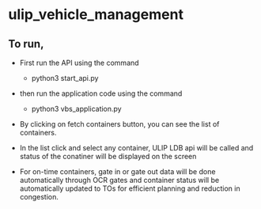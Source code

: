 # ulip_vehicle_management

## To run,
  - First run the API using the command
    - python3 start_api.py
   
  - then run the application code using the command
    - python3 vbs_application.py
  - By clicking on fetch containers button, you can see the list of containers.
  - In the list click and select any container, ULIP LDB api will be called and status of the conatiner will be displayed on the screen
  - For on-time containers, gate in or gate out data will be done automatically through OCR gates and container status will be automatically updated to TOs for efficient planning and reduction in congestion.
